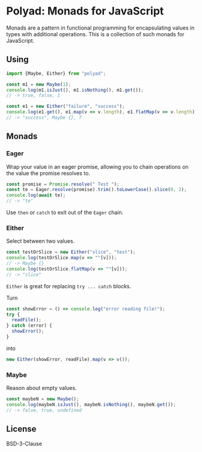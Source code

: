 # Polyad: Monads for JavaScript

Monads are a pattern in functional programming for encapsulating values in types
with additional operations. This is a collection of such monads for JavaScript.

## Using

```js
import {Maybe, Either} from "polyad";

const m1 = new Maybe(1);
console.log(m1.isJust(), m1.isNothing(), m1.get());
// -> true, false, 1

const e1 = new Either("failure", "success");
console.log(e1.get(), e1.map(v => v.length), e1.flatMap(v => v.length)):
// -> "success", Maybe {}, 7
```

## Monads

### Eager

Wrap your value in an eager promise, allowing you to chain operations on the
value the promise resolves to.

```js
const promise = Promise.resolve(" Test ");
const te = Eager.resolve(promise).trim().toLowerCase().slice(0, 2);
console.log(await te);
// -> "te"
```

Use `then` or `catch` to exit out of the `Eager` chain.

### Either

Select between two values.

```js
const testOrSlice = new Either("slice", "test");
console.log(testOrSlice.map(v => ""[v]));
// -> Maybe {}
console.log(testOrSlice.flatMap(v => ""[v]));
// -> "slice"
```

`Either` is great for replacing `try ... catch` blocks.

Turn

```js
const showError = () => console.log("error reading file!");
try {
  readFile();
} catch (error) {
  showError();
}
```

into

```js
new Either(showError, readFile).map(v => v());
```

### Maybe

Reason about empty values.

```js
const maybeN = new Maybe();
console.log(maybeN.isJust(), maybeN.isNothing(), maybeN.get());
// -> false, true, undefined
```

## License

BSD-3-Clause
